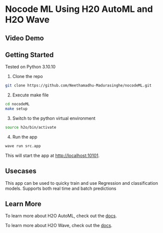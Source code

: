# Nocode ML Using H20 AutoML and H2O Wave

## Video Demo

## Getting Started
Tested on Python 3.10.10

1. Clone the repo

```sh
git clone https://github.com/Neethamadhu-Madurasinghe/nocodeML.git
```

2. Execute make file

```sh
cd nocodeML
make setup
```

3. Switch to the python virtual environment

```sh
source h2o/bin/activate
```

4. Run the app

```sh
wave run src.app
```

This will start the app at <http://localhost:10101>.

## Usecases

This app can be used to quicky train and use Regression and classification models. Supports both real time and batch predictions

## Learn More

To learn more about H2O AutoML, check out the [docs](https://docs.h2o.ai/h2o/latest-stable/h2o-docs/automl.html).

To learn more about H2O Wave, check out the [docs](https://wave.h2o.ai/).

